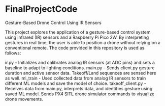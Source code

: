 # FinalProjectCode

Gesture-Based Drone Control Using IR Sensors

This project explores the application of a gesture-based control system using infrared (IR) sensors and a Raspberry Pi Pico 2W. By interpreting gestures in real time, the user is able to position a drone without relying on a conventional remote. The code provided in this repository is used as follows:

ir.py - Initializes and calibrates analog IR sensors (at ADC pins) and sets a baseline to adapt to lighting conditions.
main.py - Sends client.py gesture duration and active sensor data. Takeoff/Land sequences are sensed here as well.
ml_train - Used collected data from analog IR sensors to train different ML models and save the model of choice.
takeoff_client.py - Receives data from main.py, interprets data, and identifies gesture using saved ML model. Sends PX4 SITL drone simulator commands to visualize drone movements.
